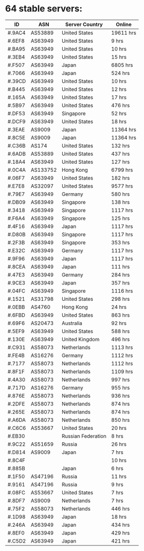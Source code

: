 # 64 stable servers:

| ID | ASN | Server Country | Online |
| ------ | ------ | ------ | ------ |
| #.9AC4 | AS53889 | United States | 19611 hrs |
| #.6EF8 | AS63949 | United States | 9 hrs |
| #.BA95 | AS63949 | United States | 10 hrs |
| #.3EB4 | AS63949 | United States | 15 hrs |
| #.F507 | AS63949 | Japan | 6805 hrs |
| #.7066 | AS63949 | Japan | 524 hrs |
| #.39CD | AS63949 | United States | 10 hrs |
| #.B445 | AS63949 | United States | 12 hrs |
| #.165A | AS63949 | United States | 17 hrs |
| #.5B97 | AS63949 | United States | 476 hrs |
| #.DF53 | AS63949 | Singapore | 52 hrs |
| #.DCF9 | AS63949 | United States | 18 hrs |
| #.3EAE | AS9009 | Japan | 11364 hrs |
| #.8C5E | AS9009 | Japan | 11364 hrs |
| #.C36B | AS174 | United States | 132 hrs |
| #.6ADB | AS53889 | United States | 437 hrs |
| #.18A4 | AS63949 | United States | 127 hrs |
| #.0C4A | AS133752 | Hong Kong | 6799 hrs |
| #.06F7 | AS63949 | United States | 182 hrs |
| #.E7E8 | AS32097 | United States | 9577 hrs |
| #.79E7 | AS63949 | Germany | 580 hrs |
| #.DB09 | AS63949 | Singapore | 138 hrs |
| #.3418 | AS63949 | Singapore | 1117 hrs |
| #.F6A4 | AS63949 | Singapore | 125 hrs |
| #.4F16 | AS63949 | Japan | 1117 hrs |
| #.D80B | AS63949 | Singapore | 1117 hrs |
| #.2F3B | AS63949 | Singapore | 353 hrs |
| #.E32C | AS63949 | Germany | 1117 hrs |
| #.9F96 | AS63949 | Japan | 1117 hrs |
| #.8CEA | AS63949 | Japan | 111 hrs |
| #.47E3 | AS63949 | Germany | 284 hrs |
| #.9CE3 | AS63949 | Japan | 357 hrs |
| #.04FC | AS63949 | Singapore | 1116 hrs |
| #.1521 | AS31798 | United States | 298 hrs |
| #.0EBB | AS4760 | Hong Kong | 24 hrs |
| #.6FBD | AS63949 | United States | 863 hrs |
| #.69F6 | AS20473 | Australia | 92 hrs |
| #.5EF9 | AS63949 | United States | 588 hrs |
| #.130E | AS63949 | United Kingdom | 496 hrs |
| #.C931 | AS58073 | Netherlands | 1113 hrs |
| #.FE4B | AS16276 | Germany | 1112 hrs |
| #.7177 | AS58073 | Netherlands | 1112 hrs |
| #.8F1F | AS58073 | Netherlands | 1109 hrs |
| #.4A30 | AS58073 | Netherlands | 997 hrs |
| #.717D | AS16276 | Germany | 955 hrs |
| #.876E | AS58073 | Netherlands | 936 hrs |
| #.2DFE | AS58073 | Netherlands | 874 hrs |
| #.265E | AS58073 | Netherlands | 874 hrs |
| #.A6DA | AS58073 | Netherlands | 850 hrs |
| #.C6C6 | AS53667 | United States | 20 hrs |
| #.EB30 |  | Russian Federation | 8 hrs |
| #.9C22 | AS51659 | Russia | 26 hrs |
| #.D814 | AS9009 | Japan | 7 hrs |
| #.8C4F |  |  | 10 hrs |
| #.885B |  | Japan | 6 hrs |
| #.1F50 | AS47196 | Russia | 11 hrs |
| #.9161 | AS47196 | Russia | 9 hrs |
| #.08FC | AS53667 | United States | 7 hrs |
| #.8DF7 | AS9009 | Netherlands | 7 hrs |
| #.75F2 | AS58073 | Netherlands | 446 hrs |
| #.1D98 | AS63949 | Japan | 18 hrs |
| #.246A | AS63949 | Japan | 434 hrs |
| #.8EF0 | AS63949 | Japan | 429 hrs |
| #.C5D2 | AS63949 | Japan | 421 hrs |

